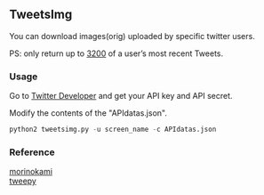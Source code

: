 ## TweetsImg
You can download images(orig) uploaded by specific twitter users.

PS: only return up to [3200](https://dev.twitter.com/rest/reference/get/statuses/user_timeline) of a user’s most recent Tweets.

### Usage

Go to [Twitter Developer](https://dev.twitter.com/) and get your API key and API secret.

Modify the contents of the "APIdatas.json".

```python
python2 tweetsimg.py -u screen_name -c APIdatas.json
```

### Reference 

[morinokami](https://github.com/morinokami/twitter-image-downloader)  
[tweepy](https://github.com/tweepy/tweepy)